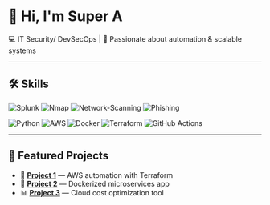 
# 👋 Hi, I'm Super A
💻 IT Security/ DevSecOps | 🚀 Passionate about automation & scalable systems  

---

## 🛠 Skills


![Splunk](https://img.shields.io/badge/Splunk-2BAEEC?style=for-the-badge&logo=splunk&logoColor=white)
![Nmap](https://img.shields.io/badge/tool-Nmap-darkgreen) ![Network-Scanning](https://img.shields.io/badge/skill-Network%20Scanning-yellow)
![Phishing](https://img.shields.io/badge/Phishing-red?style=for-the-badge&logo=cybersecurity&logoColor=white)

![Python](https://img.shields.io/badge/Python-3776AB?style=for-the-badge&logo=python&logoColor=white)
![AWS](https://img.shields.io/badge/AWS-232F3E?style=for-the-badge&logo=amazon-aws&logoColor=white)
![Docker](https://img.shields.io/badge/Docker-2496ED?style=for-the-badge&logo=docker&logoColor=white)
![Terraform](https://img.shields.io/badge/Terraform-7B42BC?style=for-the-badge&logo=terraform&logoColor=white)
![GitHub Actions](https://img.shields.io/badge/GitHub%20Actions-2088FF?style=for-the-badge&logo=github-actions&logoColor=white)

---

## 📌 Featured Projects

- 🚀 [**Project 1**](https://github.com/yourusername/project1) — AWS automation with Terraform  
- 🐳 [**Project 2**](https://github.com/yourusername/project2) — Dockerized microservices app  
- 📊 [**Project 3**](https://github.com/yourusername/project3) — Cloud cost optimization tool  
